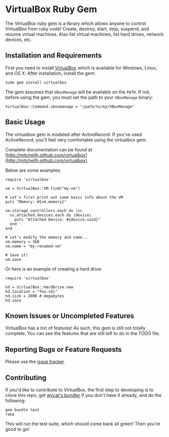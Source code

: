 # VirtualBox Ruby Gem

The VirtualBox ruby gem is a library which allows anyone to control VirtualBox 
from ruby code! Create, destroy, start, stop, suspend, and resume virtual machines.
Also list virtual machines, list hard drives, network devices, etc.

## Installation and Requirements

First you need to install [VirtualBox](http://www.virtualbox.org/) which is available for
Windows, Linux, and OS X. After installation, install the gem:

    sudo gem install virtualbox

The gem assumes that `VBoxManage` will be available on the `PATH`. If not, before using
the gem, you must set the path to your `VBoxManage` binary:

    VirtualBox::Command.vboxmanage = "/path/to/my/VBoxManage"

## Basic Usage

The virtualbox gem is modeled after ActiveRecord. If you've used ActiveRecord, you'll
feel very comfortable using the virtualbox gem. 

Complete documentation can be found at [http://mitchellh.github.com/virtualbox](http://mitchellh.github.com/virtualbox).

Below are some examples:

    require 'virtualbox'
    
    vm = VirtualBox::VM.find("my-vm")
    
    # Let's first print out some basic info about the VM
    puts "Memory: #{vm.memory}"
    
    vm.storage_controllers.each do |sc
      sc.attached_devices.each do |device|
        puts "Attached Device: #{device.uuid}"
      end
    end
    
    # Let's modify the memory and name...
    vm.memory = 360
    vm.name = "my-renamed-vm"
    
    # Save it!
    vm.save

Or here is an example of creating a hard drive:

    require 'virtualbox'
    
    hd = VirtualBox::HardDrive.new
    hd.location = "foo.vdi"
    hd.size = 2000 # megabytes
    hd.save

## Known Issues or Uncompleted Features

VirtualBox has a _ton_ of features! As such, this gem is still not totally complete.
You can see the features that are still left to do in the TODO file.

## Reporting Bugs or Feature Requests

Please use the [issue tracker](https://github.com/mitchellh/virtualbox/issues).

## Contributing

If you'd like to contribute to VirtualBox, the first step to developing is to
clone this repo, get [wycat's bundler](http://github.com/wycats/bundler) if you
don't have it already, and do the following:

    gem bundle test
    rake

This will run the test suite, which should come back all green! Then you're good to go!
